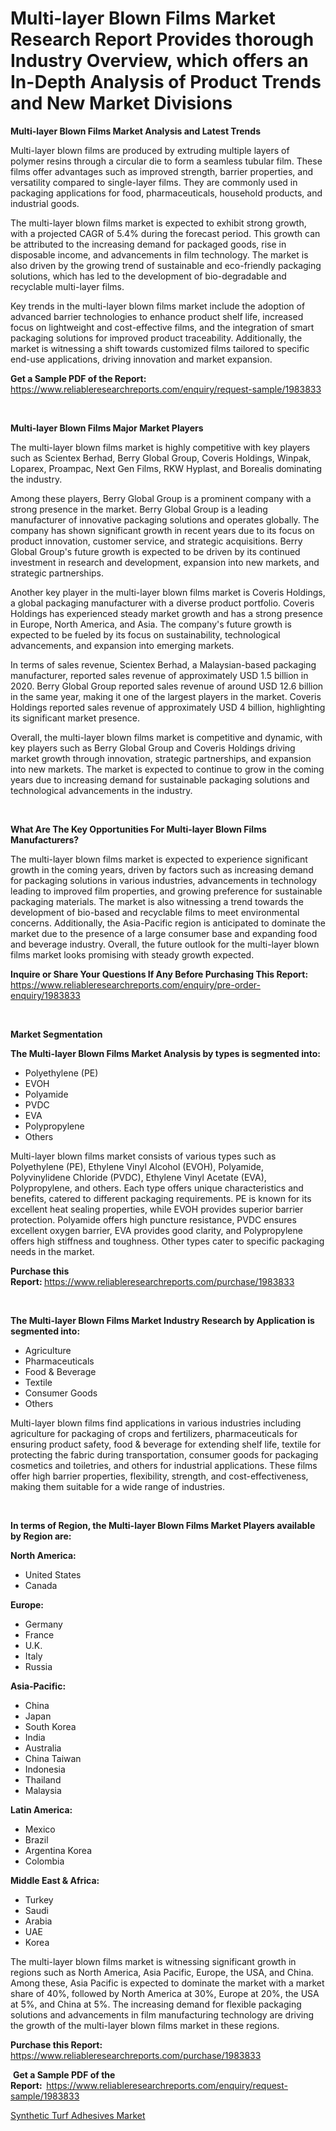 <p><h1>Multi-layer Blown Films Market Research Report Provides thorough Industry Overview, which offers an In-Depth Analysis of Product Trends and New Market Divisions</h1></p><p><strong>Multi-layer Blown Films Market Analysis and Latest Trends</strong></p>
<p><p>Multi-layer blown films are produced by extruding multiple layers of polymer resins through a circular die to form a seamless tubular film. These films offer advantages such as improved strength, barrier properties, and versatility compared to single-layer films. They are commonly used in packaging applications for food, pharmaceuticals, household products, and industrial goods.</p><p>The multi-layer blown films market is expected to exhibit strong growth, with a projected CAGR of 5.4% during the forecast period. This growth can be attributed to the increasing demand for packaged goods, rise in disposable income, and advancements in film technology. The market is also driven by the growing trend of sustainable and eco-friendly packaging solutions, which has led to the development of bio-degradable and recyclable multi-layer films.</p><p>Key trends in the multi-layer blown films market include the adoption of advanced barrier technologies to enhance product shelf life, increased focus on lightweight and cost-effective films, and the integration of smart packaging solutions for improved product traceability. Additionally, the market is witnessing a shift towards customized films tailored to specific end-use applications, driving innovation and market expansion.</p></p>
<p><strong>Get a Sample PDF of the Report:&nbsp;</strong> <a href="https://www.reliableresearchreports.com/enquiry/request-sample/1983833">https://www.reliableresearchreports.com/enquiry/request-sample/1983833</a></p>
<p>&nbsp;</p>
<p><strong>Multi-layer Blown Films Major Market Players</strong></p>
<p><p>The multi-layer blown films market is highly competitive with key players such as Scientex Berhad, Berry Global Group, Coveris Holdings, Winpak, Loparex, Proampac, Next Gen Films, RKW Hyplast, and Borealis dominating the industry. </p><p>Among these players, Berry Global Group is a prominent company with a strong presence in the market. Berry Global Group is a leading manufacturer of innovative packaging solutions and operates globally. The company has shown significant growth in recent years due to its focus on product innovation, customer service, and strategic acquisitions. Berry Global Group's future growth is expected to be driven by its continued investment in research and development, expansion into new markets, and strategic partnerships.</p><p>Another key player in the multi-layer blown films market is Coveris Holdings, a global packaging manufacturer with a diverse product portfolio. Coveris Holdings has experienced steady market growth and has a strong presence in Europe, North America, and Asia. The company's future growth is expected to be fueled by its focus on sustainability, technological advancements, and expansion into emerging markets.</p><p>In terms of sales revenue, Scientex Berhad, a Malaysian-based packaging manufacturer, reported sales revenue of approximately USD 1.5 billion in 2020. Berry Global Group reported sales revenue of around USD 12.6 billion in the same year, making it one of the largest players in the market. Coveris Holdings reported sales revenue of approximately USD 4 billion, highlighting its significant market presence.</p><p>Overall, the multi-layer blown films market is competitive and dynamic, with key players such as Berry Global Group and Coveris Holdings driving market growth through innovation, strategic partnerships, and expansion into new markets. The market is expected to continue to grow in the coming years due to increasing demand for sustainable packaging solutions and technological advancements in the industry.</p></p>
<p>&nbsp;</p>
<p><strong>What Are The Key Opportunities For Multi-layer Blown Films Manufacturers?</strong></p>
<p><p>The multi-layer blown films market is expected to experience significant growth in the coming years, driven by factors such as increasing demand for packaging solutions in various industries, advancements in technology leading to improved film properties, and growing preference for sustainable packaging materials. The market is also witnessing a trend towards the development of bio-based and recyclable films to meet environmental concerns. Additionally, the Asia-Pacific region is anticipated to dominate the market due to the presence of a large consumer base and expanding food and beverage industry. Overall, the future outlook for the multi-layer blown films market looks promising with steady growth expected.</p></p>
<p><strong>Inquire or Share Your Questions If Any Before Purchasing This Report:</strong> <a href="https://www.reliableresearchreports.com/enquiry/pre-order-enquiry/1983833">https://www.reliableresearchreports.com/enquiry/pre-order-enquiry/1983833</a></p>
<p>&nbsp;</p>
<p><strong>Market Segmentation</strong></p>
<p><strong>The Multi-layer Blown Films Market Analysis by types is segmented into:</strong></p>
<p><ul><li>Polyethylene (PE)</li><li>EVOH</li><li>Polyamide</li><li>PVDC</li><li>EVA</li><li>Polypropylene</li><li>Others</li></ul></p>
<p><p>Multi-layer blown films market consists of various types such as Polyethylene (PE), Ethylene Vinyl Alcohol (EVOH), Polyamide, Polyvinylidene Chloride (PVDC), Ethylene Vinyl Acetate (EVA), Polypropylene, and others. Each type offers unique characteristics and benefits, catered to different packaging requirements. PE is known for its excellent heat sealing properties, while EVOH provides superior barrier protection. Polyamide offers high puncture resistance, PVDC ensures excellent oxygen barrier, EVA provides good clarity, and Polypropylene offers high stiffness and toughness. Other types cater to specific packaging needs in the market.</p></p>
<p><strong>Purchase this Report:&nbsp;</strong><a href="https://www.reliableresearchreports.com/purchase/1983833">https://www.reliableresearchreports.com/purchase/1983833</a></p>
<p>&nbsp;</p>
<p><strong>The Multi-layer Blown Films Market Industry Research by Application is segmented into:</strong></p>
<p><ul><li>Agriculture</li><li>Pharmaceuticals</li><li>Food & Beverage</li><li>Textile</li><li>Consumer Goods</li><li>Others</li></ul></p>
<p><p>Multi-layer blown films find applications in various industries including agriculture for packaging of crops and fertilizers, pharmaceuticals for ensuring product safety, food & beverage for extending shelf life, textile for protecting the fabric during transportation, consumer goods for packaging cosmetics and toiletries, and others for industrial applications. These films offer high barrier properties, flexibility, strength, and cost-effectiveness, making them suitable for a wide range of industries.</p></p>
<p>&nbsp;</p>
<p><strong>In terms of Region, the Multi-layer Blown Films Market Players available by Region are:</strong></p>
<p>
    <p> <strong> North America: </strong>
        <ul>
            <li>United States</li>
            <li>Canada</li>
        </ul>
        </p> 
    <p> <strong> Europe: </strong>
        <ul>
            <li>Germany</li>
            <li>France</li>
            <li>U.K.</li>
            <li>Italy</li>
            <li>Russia</li>
        </ul>
        </p> 
    <p> <strong> Asia-Pacific: </strong>
        <ul>
            <li>China</li>
            <li>Japan</li>
            <li>South Korea</li>
            <li>India</li>
            <li>Australia</li>
            <li>China Taiwan</li>
            <li>Indonesia</li>
            <li>Thailand</li>
            <li>Malaysia</li>
        </ul>
        </p> 
    <p> <strong> Latin America: </strong>
        <ul>
            <li>Mexico</li>
            <li>Brazil</li>
            <li>Argentina Korea</li>
            <li>Colombia</li>
        </ul>
        </p> 
    <p> <strong> Middle East & Africa: </strong>
        <ul>
            <li>Turkey</li>
            <li>Saudi</li>
            <li>Arabia</li>
            <li>UAE</li>
            <li>Korea</li>
        </ul>
    </p>
    </p>
<p><p>The multi-layer blown films market is witnessing significant growth in regions such as North America, Asia Pacific, Europe, the USA, and China. Among these, Asia Pacific is expected to dominate the market with a market share of 40%, followed by North America at 30%, Europe at 20%, the USA at 5%, and China at 5%. The increasing demand for flexible packaging solutions and advancements in film manufacturing technology are driving the growth of the multi-layer blown films market in these regions.</p></p>
<p><strong>Purchase this Report: </strong><a href="https://www.reliableresearchreports.com/purchase/1983833">https://www.reliableresearchreports.com/purchase/1983833</a></p>
<p>&nbsp;<strong>Get a Sample PDF of the Report:&nbsp;&nbsp;</strong><a href="https://www.reliableresearchreports.com/enquiry/request-sample/1983833">https://www.reliableresearchreports.com/enquiry/request-sample/1983833</a></p>
<p><strong></strong></p>
<p><p><a href="https://circular-yam-9b9.notion.site/Synthetic-Turf-Adhesives-Market-Size-Market-Trends-and-Growth-Outlook-forecasted-for-period-from-2-78e12a2ae94241a5be47b99ad5da9c65">Synthetic Turf Adhesives Market</a></p></p>
